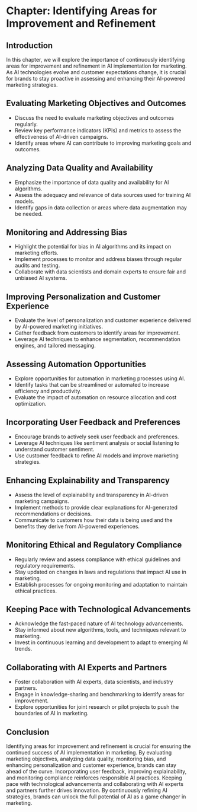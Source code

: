 Chapter: Identifying Areas for Improvement and Refinement
=========================================================

Introduction
------------

In this chapter, we will explore the importance of continuously identifying areas for improvement and refinement in AI implementation for marketing. As AI technologies evolve and customer expectations change, it is crucial for brands to stay proactive in assessing and enhancing their AI-powered marketing strategies.

Evaluating Marketing Objectives and Outcomes
--------------------------------------------

* Discuss the need to evaluate marketing objectives and outcomes regularly.
* Review key performance indicators (KPIs) and metrics to assess the effectiveness of AI-driven campaigns.
* Identify areas where AI can contribute to improving marketing goals and outcomes.

Analyzing Data Quality and Availability
---------------------------------------

* Emphasize the importance of data quality and availability for AI algorithms.
* Assess the adequacy and relevance of data sources used for training AI models.
* Identify gaps in data collection or areas where data augmentation may be needed.

Monitoring and Addressing Bias
------------------------------

* Highlight the potential for bias in AI algorithms and its impact on marketing efforts.
* Implement processes to monitor and address biases through regular audits and testing.
* Collaborate with data scientists and domain experts to ensure fair and unbiased AI systems.

Improving Personalization and Customer Experience
-------------------------------------------------

* Evaluate the level of personalization and customer experience delivered by AI-powered marketing initiatives.
* Gather feedback from customers to identify areas for improvement.
* Leverage AI techniques to enhance segmentation, recommendation engines, and tailored messaging.

Assessing Automation Opportunities
----------------------------------

* Explore opportunities for automation in marketing processes using AI.
* Identify tasks that can be streamlined or automated to increase efficiency and productivity.
* Evaluate the impact of automation on resource allocation and cost optimization.

Incorporating User Feedback and Preferences
-------------------------------------------

* Encourage brands to actively seek user feedback and preferences.
* Leverage AI techniques like sentiment analysis or social listening to understand customer sentiment.
* Use customer feedback to refine AI models and improve marketing strategies.

Enhancing Explainability and Transparency
-----------------------------------------

* Assess the level of explainability and transparency in AI-driven marketing campaigns.
* Implement methods to provide clear explanations for AI-generated recommendations or decisions.
* Communicate to customers how their data is being used and the benefits they derive from AI-powered experiences.

Monitoring Ethical and Regulatory Compliance
--------------------------------------------

* Regularly review and assess compliance with ethical guidelines and regulatory requirements.
* Stay updated on changes in laws and regulations that impact AI use in marketing.
* Establish processes for ongoing monitoring and adaptation to maintain ethical practices.

Keeping Pace with Technological Advancements
--------------------------------------------

* Acknowledge the fast-paced nature of AI technology advancements.
* Stay informed about new algorithms, tools, and techniques relevant to marketing.
* Invest in continuous learning and development to adapt to emerging AI trends.

Collaborating with AI Experts and Partners
------------------------------------------

* Foster collaboration with AI experts, data scientists, and industry partners.
* Engage in knowledge-sharing and benchmarking to identify areas for improvement.
* Explore opportunities for joint research or pilot projects to push the boundaries of AI in marketing.

Conclusion
----------

Identifying areas for improvement and refinement is crucial for ensuring the continued success of AI implementation in marketing. By evaluating marketing objectives, analyzing data quality, monitoring bias, and enhancing personalization and customer experience, brands can stay ahead of the curve. Incorporating user feedback, improving explainability, and monitoring compliance reinforces responsible AI practices. Keeping pace with technological advancements and collaborating with AI experts and partners further drives innovation. By continuously refining AI strategies, brands can unlock the full potential of AI as a game changer in marketing.
